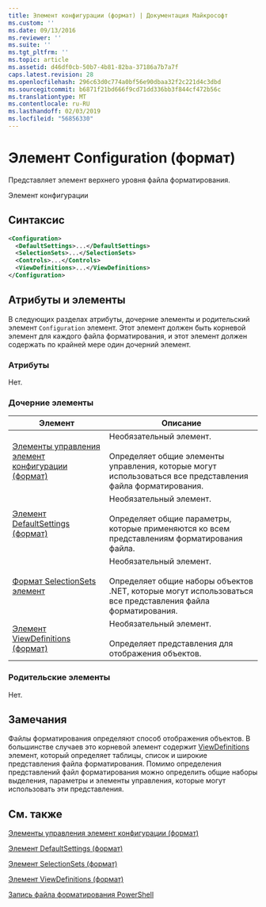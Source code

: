 ```yaml
---
title: Элемент конфигурации (формат) | Документация Майкрософт
ms.custom: ''
ms.date: 09/13/2016
ms.reviewer: ''
ms.suite: ''
ms.tgt_pltfrm: ''
ms.topic: article
ms.assetid: d46df0cb-50b7-4b81-82ba-37186a7b7a7f
caps.latest.revision: 28
ms.openlocfilehash: 296c63d0c774a0bf56e90dbaa32f2c221d4c3dbd
ms.sourcegitcommit: b6871f21bd666f9cd71dd336bb3f844cf472b56c
ms.translationtype: MT
ms.contentlocale: ru-RU
ms.lasthandoff: 02/03/2019
ms.locfileid: "56856330"
---
```

# <a name="configuration-element-format"></a>Элемент Configuration (формат)

Представляет элемент верхнего уровня файла форматирования.

Элемент конфигурации

## <a name="syntax"></a>Синтаксис

```xml
<Configuration>
  <DefaultSettings>...</DefaultSettings>
  <SelectionSets>...</SelectionSets>
  <Controls>...</Controls>
  <ViewDefinitions>...</ViewDefinitions>
</Configuration>

```

## <a name="attributes-and-elements"></a>Атрибуты и элементы

В следующих разделах атрибуты, дочерние элементы и родительский элемент `Configuration` элемент. Этот элемент должен быть корневой элемент для каждого файла форматирования, и этот элемент должен содержать по крайней мере один дочерний элемент.

### <a name="attributes"></a>Атрибуты

Нет.

### <a name="child-elements"></a>Дочерние элементы

|Элемент|Описание|
|-------------|-----------------|
|[Элементы управления элемент конфигурации (формат)](./controls-element-for-configuration-format.md)|Необязательный элемент.<br /><br /> Определяет общие элементы управления, которые могут использоваться все представления файла форматирования.|
|[Элемент DefaultSettings (формат)](./defaultsettings-element-format.md)|Необязательный элемент.<br /><br /> Определяет общие параметры, которые применяются ко всем представлениям форматирования файла.|
|[Формат SelectionSets элемент](./selectionsets-element-format.md)|Необязательный элемент.<br /><br /> Определяет общие наборы объектов .NET, которые могут использоваться все представления файла форматирования.|
|[Элемент ViewDefinitions (формат)](./viewdefinitions-element-format.md)|Необязательный элемент.<br /><br /> Определяет представления для отображения объектов.|

### <a name="parent-elements"></a>Родительские элементы

Нет.

## <a name="remarks"></a>Замечания

Файлы форматирования определяют способ отображения объектов. В большинстве случаев это корневой элемент содержит [ViewDefinitions](./viewdefinitions-element-format.md) элемент, который определяет таблицы, список и широкие представления файла форматирования. Помимо определения представлений файл форматирования можно определить общие наборы выделения, параметры и элементы управления, которые могут использовать эти представления.

## <a name="see-also"></a>См. также

[Элементы управления элемент конфигурации (формат)](./controls-element-for-configuration-format.md)

[Элемент DefaultSettings (формат)](./defaultsettings-element-format.md)

[Элемент SelectionSets (формат)](./selectionsets-element-format.md)

[Элемент ViewDefinitions (формат)](./viewdefinitions-element-format.md)

[Запись файла форматирования PowerShell](./writing-a-powershell-formatting-file.md)
